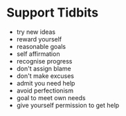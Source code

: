 # Support Tidbits

- try new ideas
- reward yourself
- reasonable goals
- self affirmation
- recognise progress
- don't assign blame
- don't make excuses
- admit you need help
- avoid perfectionism
- goal to meet own needs
- give yourself permission to get help
